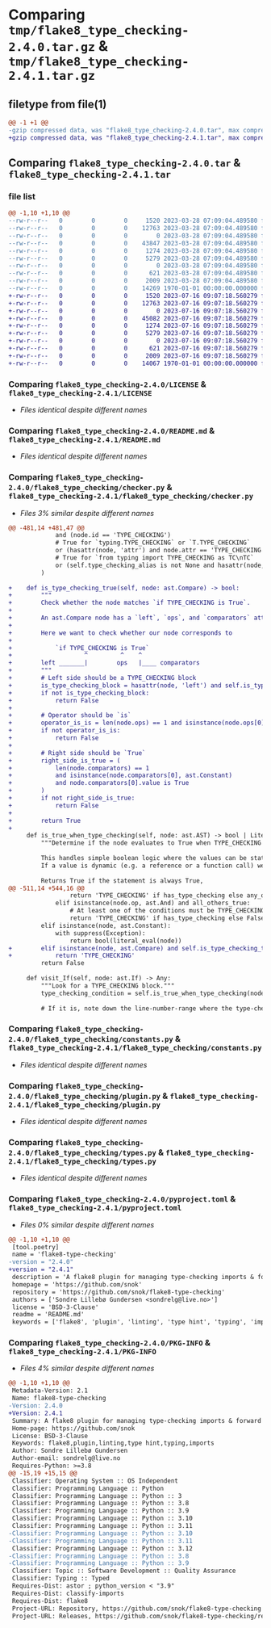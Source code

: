 # Comparing `tmp/flake8_type_checking-2.4.0.tar.gz` & `tmp/flake8_type_checking-2.4.1.tar.gz`

## filetype from file(1)

```diff
@@ -1 +1 @@
-gzip compressed data, was "flake8_type_checking-2.4.0.tar", max compression
+gzip compressed data, was "flake8_type_checking-2.4.1.tar", max compression
```

## Comparing `flake8_type_checking-2.4.0.tar` & `flake8_type_checking-2.4.1.tar`

### file list

```diff
@@ -1,10 +1,10 @@
--rw-r--r--   0        0        0     1520 2023-03-28 07:09:04.489580 flake8_type_checking-2.4.0/LICENSE
--rw-r--r--   0        0        0    12763 2023-03-28 07:09:04.489580 flake8_type_checking-2.4.0/README.md
--rw-r--r--   0        0        0        0 2023-03-28 07:09:04.489580 flake8_type_checking-2.4.0/flake8_type_checking/__init__.py
--rw-r--r--   0        0        0    43847 2023-03-28 07:09:04.489580 flake8_type_checking-2.4.0/flake8_type_checking/checker.py
--rw-r--r--   0        0        0     1274 2023-03-28 07:09:04.489580 flake8_type_checking-2.4.0/flake8_type_checking/constants.py
--rw-r--r--   0        0        0     5279 2023-03-28 07:09:04.489580 flake8_type_checking-2.4.0/flake8_type_checking/plugin.py
--rw-r--r--   0        0        0        0 2023-03-28 07:09:04.489580 flake8_type_checking-2.4.0/flake8_type_checking/py.typed
--rw-r--r--   0        0        0      621 2023-03-28 07:09:04.489580 flake8_type_checking-2.4.0/flake8_type_checking/types.py
--rw-r--r--   0        0        0     2009 2023-03-28 07:09:04.489580 flake8_type_checking-2.4.0/pyproject.toml
--rw-r--r--   0        0        0    14269 1970-01-01 00:00:00.000000 flake8_type_checking-2.4.0/PKG-INFO
+-rw-r--r--   0        0        0     1520 2023-07-16 09:07:18.560279 flake8_type_checking-2.4.1/LICENSE
+-rw-r--r--   0        0        0    12763 2023-07-16 09:07:18.560279 flake8_type_checking-2.4.1/README.md
+-rw-r--r--   0        0        0        0 2023-07-16 09:07:18.560279 flake8_type_checking-2.4.1/flake8_type_checking/__init__.py
+-rw-r--r--   0        0        0    45082 2023-07-16 09:07:18.560279 flake8_type_checking-2.4.1/flake8_type_checking/checker.py
+-rw-r--r--   0        0        0     1274 2023-07-16 09:07:18.560279 flake8_type_checking-2.4.1/flake8_type_checking/constants.py
+-rw-r--r--   0        0        0     5279 2023-07-16 09:07:18.560279 flake8_type_checking-2.4.1/flake8_type_checking/plugin.py
+-rw-r--r--   0        0        0        0 2023-07-16 09:07:18.560279 flake8_type_checking-2.4.1/flake8_type_checking/py.typed
+-rw-r--r--   0        0        0      621 2023-07-16 09:07:18.560279 flake8_type_checking-2.4.1/flake8_type_checking/types.py
+-rw-r--r--   0        0        0     2009 2023-07-16 09:07:18.560279 flake8_type_checking-2.4.1/pyproject.toml
+-rw-r--r--   0        0        0    14067 1970-01-01 00:00:00.000000 flake8_type_checking-2.4.1/PKG-INFO
```

### Comparing `flake8_type_checking-2.4.0/LICENSE` & `flake8_type_checking-2.4.1/LICENSE`

 * *Files identical despite different names*

### Comparing `flake8_type_checking-2.4.0/README.md` & `flake8_type_checking-2.4.1/README.md`

 * *Files identical despite different names*

### Comparing `flake8_type_checking-2.4.0/flake8_type_checking/checker.py` & `flake8_type_checking-2.4.1/flake8_type_checking/checker.py`

 * *Files 3% similar despite different names*

```diff
@@ -481,14 +481,47 @@
             and (node.id == 'TYPE_CHECKING')
             # True for `typing.TYPE_CHECKING` or `T.TYPE_CHECKING`
             or (hasattr(node, 'attr') and node.attr == 'TYPE_CHECKING')
             # True for `from typing import TYPE_CHECKING as TC\nTC`
             or (self.type_checking_alias is not None and hasattr(node, 'id') and (node.id == self.type_checking_alias))
         )
 
+    def is_type_checking_true(self, node: ast.Compare) -> bool:
+        """
+        Check whether the node matches `if TYPE_CHECKING is True`.
+
+        An ast.Compare node has a `left`, `ops`, and `comparators` attribute.
+
+        Here we want to check whether our node corresponds to
+
+            `if TYPE_CHECKING is True`
+                    ^         ^    ^
+        left _______|        ops   |____ comparators
+        """
+        # Left side should be a TYPE_CHECKING block
+        is_type_checking_block = hasattr(node, 'left') and self.is_type_checking(node.left)
+        if not is_type_checking_block:
+            return False
+
+        # Operator should be `is`
+        operator_is_is = len(node.ops) == 1 and isinstance(node.ops[0], ast.Is)
+        if not operator_is_is:
+            return False
+
+        # Right side should be `True`
+        right_side_is_true = (
+            len(node.comparators) == 1
+            and isinstance(node.comparators[0], ast.Constant)
+            and node.comparators[0].value is True
+        )
+        if not right_side_is_true:
+            return False
+
+        return True
+
     def is_true_when_type_checking(self, node: ast.AST) -> bool | Literal['TYPE_CHECKING']:
         """Determine if the node evaluates to True when TYPE_CHECKING is True.
 
         This handles simple boolean logic where the values can be statically determined.
         If a value is dynamic (e.g. a reference or a function call) we assume it may be False.
 
         Returns True if the statement is always True,
@@ -511,14 +544,16 @@
                 return 'TYPE_CHECKING' if has_type_checking else any_others_true
             elif isinstance(node.op, ast.And) and all_others_true:
                 # At least one of the conditions must be TYPE_CHECKING, and all others must be True
                 return 'TYPE_CHECKING' if has_type_checking else False
         elif isinstance(node, ast.Constant):
             with suppress(Exception):
                 return bool(literal_eval(node))
+        elif isinstance(node, ast.Compare) and self.is_type_checking_true(node):
+            return 'TYPE_CHECKING'
         return False
 
     def visit_If(self, node: ast.If) -> Any:
         """Look for a TYPE_CHECKING block."""
         type_checking_condition = self.is_true_when_type_checking(node.test) == 'TYPE_CHECKING'
 
         # If it is, note down the line-number-range where the type-checking block exists
```

### Comparing `flake8_type_checking-2.4.0/flake8_type_checking/constants.py` & `flake8_type_checking-2.4.1/flake8_type_checking/constants.py`

 * *Files identical despite different names*

### Comparing `flake8_type_checking-2.4.0/flake8_type_checking/plugin.py` & `flake8_type_checking-2.4.1/flake8_type_checking/plugin.py`

 * *Files identical despite different names*

### Comparing `flake8_type_checking-2.4.0/flake8_type_checking/types.py` & `flake8_type_checking-2.4.1/flake8_type_checking/types.py`

 * *Files identical despite different names*

### Comparing `flake8_type_checking-2.4.0/pyproject.toml` & `flake8_type_checking-2.4.1/pyproject.toml`

 * *Files 0% similar despite different names*

```diff
@@ -1,10 +1,10 @@
 [tool.poetry]
 name = 'flake8-type-checking'
-version = "2.4.0"
+version = "2.4.1"
 description = 'A flake8 plugin for managing type-checking imports & forward references'
 homepage = 'https://github.com/snok'
 repository = 'https://github.com/snok/flake8-type-checking'
 authors = ['Sondre Lillebø Gundersen <sondrelg@live.no>']
 license = 'BSD-3-Clause'
 readme = 'README.md'
 keywords = ['flake8', 'plugin', 'linting', 'type hint', 'typing', 'imports']
```

### Comparing `flake8_type_checking-2.4.0/PKG-INFO` & `flake8_type_checking-2.4.1/PKG-INFO`

 * *Files 4% similar despite different names*

```diff
@@ -1,10 +1,10 @@
 Metadata-Version: 2.1
 Name: flake8-type-checking
-Version: 2.4.0
+Version: 2.4.1
 Summary: A flake8 plugin for managing type-checking imports & forward references
 Home-page: https://github.com/snok
 License: BSD-3-Clause
 Keywords: flake8,plugin,linting,type hint,typing,imports
 Author: Sondre Lillebø Gundersen
 Author-email: sondrelg@live.no
 Requires-Python: >=3.8
@@ -15,19 +15,15 @@
 Classifier: Operating System :: OS Independent
 Classifier: Programming Language :: Python
 Classifier: Programming Language :: Python :: 3
 Classifier: Programming Language :: Python :: 3.8
 Classifier: Programming Language :: Python :: 3.9
 Classifier: Programming Language :: Python :: 3.10
 Classifier: Programming Language :: Python :: 3.11
-Classifier: Programming Language :: Python :: 3.10
-Classifier: Programming Language :: Python :: 3.11
 Classifier: Programming Language :: Python :: 3.12
-Classifier: Programming Language :: Python :: 3.8
-Classifier: Programming Language :: Python :: 3.9
 Classifier: Topic :: Software Development :: Quality Assurance
 Classifier: Typing :: Typed
 Requires-Dist: astor ; python_version < "3.9"
 Requires-Dist: classify-imports
 Requires-Dist: flake8
 Project-URL: Repository, https://github.com/snok/flake8-type-checking
 Project-URL: Releases, https://github.com/snok/flake8-type-checking/releases
```

